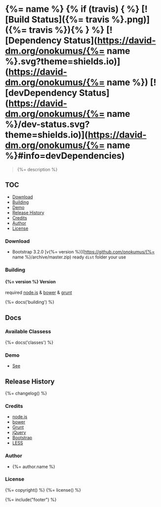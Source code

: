 # {%= name %} {% if (travis) { %} [![Build Status]({%= travis %}.png)]({%= travis %}){% } %} [![Dependency Status](https://david-dm.org/onokumus/{%= name %}.svg?theme=shields.io)](https://david-dm.org/onokumus/{%= name %}) [![devDependency Status](https://david-dm.org/onokumus/{%= name %}/dev-status.svg?theme=shields.io)](https://david-dm.org/onokumus/{%= name %}#info=devDependencies)

> {%= description %}

## TOC
  * [Download](#download)
  * [Building](#building)
  * [Demo](#demo)
  * [Release History](#release-history)
  * [Credits](#credits)
  * [Author](#author)
  * [License](#license)

### Download
 * Bootstrap 3.2.0 [v{%= version %}](https://github.com/onokumus/{%= name %}/archive/master.zip)
ready `dist` folder your use



### Building

#### {%= version %} Version
required [node.js](http://nodejs.org/) & [bower](http://bower.io/) & [grunt](http://gruntjs.com/getting-started)

{%= docs('building') %}

## Docs
### Available Classess
{%= docs('classes') %}

### Demo
 * [See](http://onokumus.github.io/buttons/)


## Release History
{%= changelog() %}



### Credits
 * [node.js](http://nodejs.org/)
 * [bower](http://bower.io/)
 * [Grunt](http://gruntjs.com/)
 * [jQuery](http://jquery.com/)
 * [Bootstrap](http://getbootstrap.com/)
 * [LESS](http://lesscss.org/)

### Author
 * {%= author.name %}

### License
{%= copyright() %}
{%= license() %}

{%= include("footer") %}
